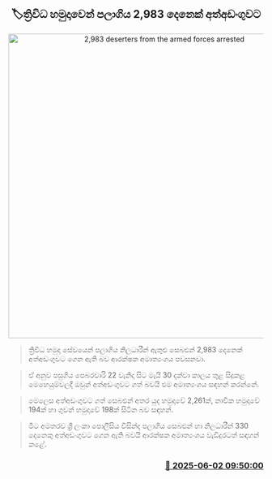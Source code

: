 <p align='center'><b><h2 align='center' title='2,983 deserters from the armed forces arrested'>🏷ත්‍රිවිධ හමුදාවෙන් පලාගිය 2,983 දෙනෙක් අත්අඩංගුවට</h2></b></p>
<p align='center'><img src='https://helakuru.sgp1.cdn.digitaloceanspaces.com/esana/images/lib/army-shadow-archived.jpg' width='600' alt='2,983 deserters from the armed forces arrested'></p>

> ත්‍රිවිධ හමුදා සේවයෙන් පලාගිය නිලධාරීන් ඇතුළු සෙබළුන් 2,983 දෙනෙක් අත්අඩංගුවට ගෙන ඇති බව ආරක්ෂක අමාත්‍යංශය පවසනවා.

> ඒ අනුව පසුගිය පෙබරවාරි 22 වැනිදා සිට මැයි 30 දක්වා කාලය තුළ සිදුකළ මෙහෙයුම්වලදී ඔවුන් අත්අඩංගුවට ගත් බවයි එම අමාත්‍යංශය සඳහන් කරන්නේ.

> මෙලෙස අත්අඩංගුවට ගත් සෙබළුන් අතර යුද හමුදාවේ 2,261ක්, නාවික හමුදාවේ 194ක් හා ගුවන් හමුදාවේ 198ක් සිටින බව සඳහන්.

> මීට අමතරව ශ්‍රී ලංකා පොලීසිය විසින්ද පලාගිය සෙබළුන් හා නිලධාරීන් 330 දෙනෙකු අත්අඩංගුවට ගෙන ඇති බවයි ආරක්ෂක අමාත්‍යංශය වැඩිදුරටත් සඳහන් කළේ.



<h3 align='right'><a href='https://www.helakuru.lk/esana/p/110613/'>📅 2025-06-02 09:50:00</a></h3>
